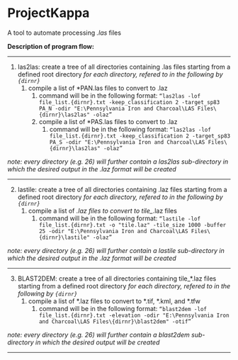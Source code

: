 # ProjectKappa

A tool to automate processing *.las* files



**Description of program flow:**

---

1. las2las: create a tree of all directories containing .las files starting from a defined root directory
   *for each directory, refered to in the following by ``{dirnr}``*
   1. compile a list of *PAN.las files to convert to .laz
      1. command will be in the following format:  ```“las2las -lof file_list.{dirnr}.txt -keep_classification 2 -target_sp83 PA_N -odir "E:\Pennsylvania Iron and Charcoal\LAS Files\{dirnr}\las2las" -olaz”```
      2. compile a list of *PAS.las files to convert to .laz
         1. command will be in the following format:  ``“las2las -lof file_list.{dirnr}.txt -keep_classification 2 -target_sp83 PA_S -odir "E:\Pennsylvania Iron and Charcoal\LAS Files\{dirnr}\las2las" -olaz”``

*note: every directory (e.g. 26) will further contain a las2las sub-directory in which the desired output in the .laz format will be created*

---

2. lastile: create a tree of all directories containing .laz files starting from a defined root directory 
   *for each directory, refered to in the following by ``{dirnr}``*
   1. compile a list of *.laz files to convert to tile_*.laz files 
      1. command will be in the following format: ``“lastile -lof file_list.{dirnr}.txt -o "tile.laz" -tile_size 1000 -buffer 25 -odir "E:\Pennsylvania Iron and Charcoal\LAS Files\{dirnr}\lastile" -olaz”``

*note: every directory (e.g. 26) will further contain a lastile sub-directory in which the desired output in the .laz format will be created*

---

3. BLAST2DEM: create a tree of all directories containing tile_*.laz files starting from a defined root directory
   *for each directory, refered to in the following by ``{dirnr}``*
   1. compile a list of *.laz files to convert to *.tif, *.kml, and *.tfw
      1. command will be in the following format: ``“blast2dem -lof file_list.{dirnr}.txt -elevation -odir "E:\Pennsylvania Iron and Charcoal\LAS Files\{dirnr}\blast2dem" -otif”``

*note: every directory (e.g. 26) will further contain a blast2dem sub-directory in which the desired output will be created*

---

